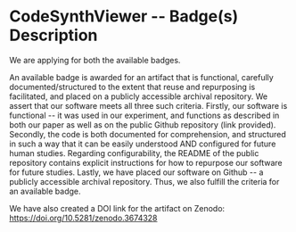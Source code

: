 # CodeSynthViewer -- Badge(s) Description

We are applying for both the available badges.

An available badge is awarded for an artifact that is functional, carefully documented/structured to the extent that reuse and repurposing is facilitated, and placed on a publicly accessible archival repository. We assert that our software meets all three such criteria. Firstly, our software is functional -- it was used in our experiment, and functions as described in both our paper as well as on the public Github repository (link provided). Secondly, the code is both documented for comprehension, and structured in such a way that it can be easily understood AND configured for future human studies. Regarding configurability, the README of the public repository contains explicit instructions for how to repurpose our software for future studies. Lastly, we have placed our software on Github -- a publicly accessible archival repository. Thus, we also fulfill the criteria for an available badge.

We have also created a DOI link for the artifact on Zenodo: https://doi.org/10.5281/zenodo.3674328